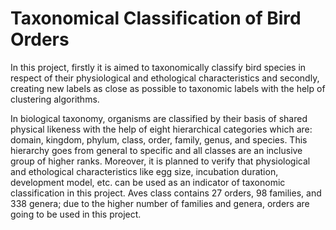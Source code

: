 # Taxonomical Classification of Bird Orders

In this project, firstly it is aimed to taxonomically classify bird species in respect of their physiological and ethological characteristics and secondly, creating new labels as close as possible to taxonomic labels with the help of clustering algorithms.

  In biological taxonomy, organisms are classified by their basis of shared physical likeness with the help of eight hierarchical categories which are: domain, kingdom, phylum, class, order, family, genus, and species. This hierarchy goes from general to specific and all classes are an inclusive group of higher ranks. Moreover, it is planned to verify that physiological and ethological characteristics like egg size, incubation duration, development model, etc. can be used as an indicator of taxonomic classification in this project. Aves class contains 27 orders, 98 families, and 338 genera; due to the higher number of families and genera, orders are going to be used in this project.
